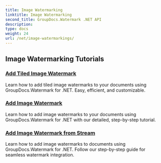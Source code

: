 ```yaml
---
title: Image Watermarking
linktitle: Image Watermarking
second_title: GroupDocs.Watermark .NET API
description: 
type: docs
weight: 24
url: /net/image-watermarkings/
---
```


## Image Watermarking Tutorials
### [Add Tiled Image Watermark](./add-tiled-image-watermark/)
Learn how to add tiled image watermarks to your documents using GroupDocs.Watermark for .NET. Easy, efficient, and customizable.
### [Add Image Watermark](./add-image-watermark/)
Learn how to add image watermarks to your documents using GroupDocs.Watermark for .NET with our detailed, step-by-step tutorial.
### [Add Image Watermark from Stream](./add-image-watermark-from-stream/)
Learn how to add image watermarks to documents using GroupDocs.Watermark for .NET. Follow our step-by-step guide for seamless watermark integration.